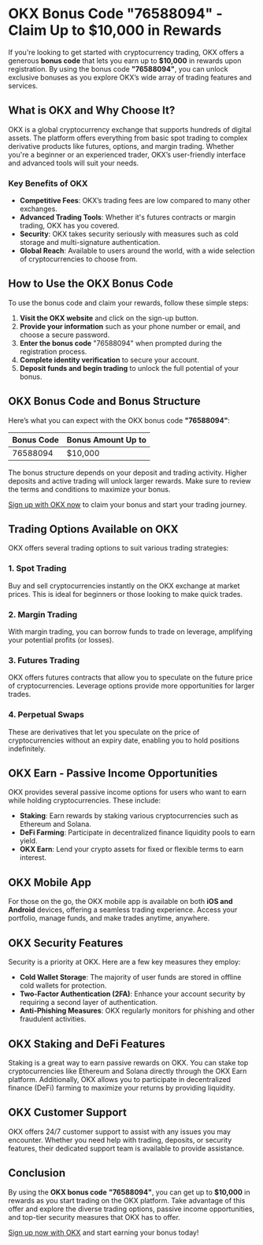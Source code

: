 # OKX Bonus Code "76588094" - Claim Up to $10,000 in Rewards

If you're looking to get started with cryptocurrency trading, OKX offers a generous **bonus code** that lets you earn up to **$10,000** in rewards upon registration. By using the bonus code **"76588094"**, you can unlock exclusive bonuses as you explore OKX’s wide array of trading features and services.

## What is OKX and Why Choose It?
OKX is a global cryptocurrency exchange that supports hundreds of digital assets. The platform offers everything from basic spot trading to complex derivative products like futures, options, and margin trading. Whether you're a beginner or an experienced trader, OKX’s user-friendly interface and advanced tools will suit your needs.

### Key Benefits of OKX
- **Competitive Fees**: OKX’s trading fees are low compared to many other exchanges.
- **Advanced Trading Tools**: Whether it's futures contracts or margin trading, OKX has you covered.
- **Security**: OKX takes security seriously with measures such as cold storage and multi-signature authentication.
- **Global Reach**: Available to users around the world, with a wide selection of cryptocurrencies to choose from.

## How to Use the OKX Bonus Code
To use the bonus code and claim your rewards, follow these simple steps:

1. **Visit the OKX website** and click on the sign-up button.
2. **Provide your information** such as your phone number or email, and choose a secure password.
3. **Enter the bonus code** "76588094" when prompted during the registration process.
4. **Complete identity verification** to secure your account.
5. **Deposit funds and begin trading** to unlock the full potential of your bonus.

## OKX Bonus Code and Bonus Structure
Here’s what you can expect with the OKX bonus code **"76588094"**:

| Bonus Code | Bonus Amount Up to |
|------------|-------------------|
| 76588094   | $10,000           |

The bonus structure depends on your deposit and trading activity. Higher deposits and active trading will unlock larger rewards. Make sure to review the terms and conditions to maximize your bonus.

[Sign up with OKX now](https://www.okx.com/join/76588094) to claim your bonus and start your trading journey.

## Trading Options Available on OKX
OKX offers several trading options to suit various trading strategies:

### 1. **Spot Trading**
Buy and sell cryptocurrencies instantly on the OKX exchange at market prices. This is ideal for beginners or those looking to make quick trades.

### 2. **Margin Trading**
With margin trading, you can borrow funds to trade on leverage, amplifying your potential profits (or losses).

### 3. **Futures Trading**
OKX offers futures contracts that allow you to speculate on the future price of cryptocurrencies. Leverage options provide more opportunities for larger trades.

### 4. **Perpetual Swaps**
These are derivatives that let you speculate on the price of cryptocurrencies without an expiry date, enabling you to hold positions indefinitely.

## OKX Earn - Passive Income Opportunities
OKX provides several passive income options for users who want to earn while holding cryptocurrencies. These include:

- **Staking**: Earn rewards by staking various cryptocurrencies such as Ethereum and Solana.
- **DeFi Farming**: Participate in decentralized finance liquidity pools to earn yield.
- **OKX Earn**: Lend your crypto assets for fixed or flexible terms to earn interest.

## OKX Mobile App
For those on the go, the OKX mobile app is available on both **iOS and Android** devices, offering a seamless trading experience. Access your portfolio, manage funds, and make trades anytime, anywhere.

## OKX Security Features
Security is a priority at OKX. Here are a few key measures they employ:
- **Cold Wallet Storage**: The majority of user funds are stored in offline cold wallets for protection.
- **Two-Factor Authentication (2FA)**: Enhance your account security by requiring a second layer of authentication.
- **Anti-Phishing Measures**: OKX regularly monitors for phishing and other fraudulent activities.

## OKX Staking and DeFi Features
Staking is a great way to earn passive rewards on OKX. You can stake top cryptocurrencies like Ethereum and Solana directly through the OKX Earn platform. Additionally, OKX allows you to participate in decentralized finance (DeFi) farming to maximize your returns by providing liquidity.

## OKX Customer Support
OKX offers 24/7 customer support to assist with any issues you may encounter. Whether you need help with trading, deposits, or security features, their dedicated support team is available to provide assistance.

## Conclusion
By using the **OKX bonus code** **"76588094"**, you can get up to **$10,000** in rewards as you start trading on the OKX platform. Take advantage of this offer and explore the diverse trading options, passive income opportunities, and top-tier security measures that OKX has to offer.

[Sign up now with OKX](https://www.okx.com/join/76588094) and start earning your bonus today!
